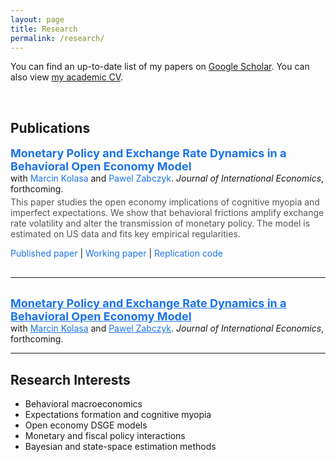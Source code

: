 ```yaml
---
layout: page
title: Research
permalink: /research/
---
```


<p>You can find an up-to-date list of my papers on 
<a href="https://scholar.google.com/citations?user=Ww_1EOMAAAAJ" target="_blank">Google Scholar</a>. 
You can also view 
<a href="{{ site.baseurl }}/share/sahil_cv.pdf" target="_blank">my academic CV</a>.</p>

<br>

<h2>Publications</h2>

<p>
  <a href="https://www.sciencedirect.com/science/article/pii/S0022199625000431" target="_blank" style="font-size: 18px; font-weight: bold; color: #1a73e8; text-decoration: none;">
    Monetary Policy and Exchange Rate Dynamics in a Behavioral Open Economy Model
  </a><br>
  with 
  <a href="https://www.sghedoni.org/marcin-kolasa" target="_blank" style="color: #1a73e8; text-decoration: none;">Marcin Kolasa</a> and 
  <a href="https://www.ecb.europa.eu/pub/research/authors/profiles/pawel-zabczyk.en.html" target="_blank" style="color: #1a73e8; text-decoration: none;">Pawel Zabczyk</a>. 
  <em>Journal of International Economics</em>, forthcoming.
</p>

<p style="font-size: 14px; color: #555; margin-top: -10px;">
This paper studies the open economy implications of cognitive myopia and imperfect expectations. We show that behavioral frictions amplify exchange rate volatility and alter the transmission of monetary policy. The model is estimated on US data and fits key empirical regularities.
</p>

<p style="font-size: 14px;">
  <a href="{{ site.baseurl }}/share/sahil_paper_jie.pdf" target="_blank" style="color: #1a73e8; text-decoration: none;">Published paper</a> |
  <a href="{{ site.baseurl }}/share/sahil_wp.pdf" target="_blank" style="color: #1a73e8; text-decoration: none;">Working paper</a> |
  <a href="{{ site.baseurl }}/share/replication_code.zip" target="_blank" style="color: #1a73e8; text-decoration: none;">Replication code</a>
</p>

<hr style="margin: 30px 0;">


<p>
  <a href="https://www.sciencedirect.com/science/article/pii/S0022199625000431" target="_blank" style="font-size: 18px; font-weight: bold; color: #1a73e8;">
    Monetary Policy and Exchange Rate Dynamics in a Behavioral Open Economy Model
  </a><br>
  with <a href="https://sites.google.com/view/marcin-kolasa/home" target="_blank" style="color: #1a73e8;">Marcin Kolasa</a> and 
  <a href="http://www.zabczyk.com/" target="_blank" style="color: #1a73e8;">Pawel Zabczyk</a>. 
  <em>Journal of International Economics</em>, forthcoming.
</p>

---

## Research Interests

- Behavioral macroeconomics  
- Expectations formation and cognitive myopia  
- Open economy DSGE models  
- Monetary and fiscal policy interactions  
- Bayesian and state-space estimation methods 
